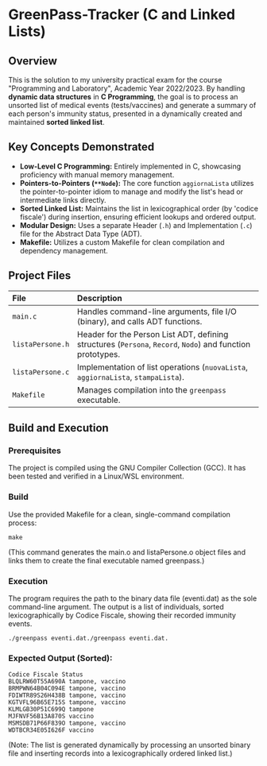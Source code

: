 # GreenPass-Tracker (C and Linked Lists)

## Overview
This is the solution to my university practical exam for the course "Programming and Laboratory", Academic Year 2022/2023. By handling **dynamic data structures** in **C Programming**, the goal is to process an unsorted list of medical events (tests/vaccines) and generate a summary of each person's immunity status, presented in a dynamically created and maintained **sorted linked list**.

## Key Concepts Demonstrated
- **Low-Level C Programming:** Entirely implemented in C, showcasing proficiency with manual memory management.
- **Pointers-to-Pointers (`**Node`):** The core function `aggiornaLista` utilizes the pointer-to-pointer idiom to manage and modify the list's head or intermediate links directly.
- **Sorted Linked List:** Maintains the list in lexicographical order (by 'codice fiscale') during insertion, ensuring efficient lookups and ordered output.
- **Modular Design:** Uses a separate Header (`.h`) and Implementation (`.c`) file for the Abstract Data Type (ADT).
- **Makefile:** Utilizes a custom Makefile for clean compilation and dependency management.

## Project Files
| File | Description |
| :--- | :--- |
| `main.c` | Handles command-line arguments, file I/O (binary), and calls ADT functions. |
| `listaPersone.h` | Header for the Person List ADT, defining structures (`Persona`, `Record`, `Nodo`) and function prototypes. |
| `listaPersone.c` | Implementation of list operations (`nuovaLista`, `aggiornaLista`, `stampaLista`). |
| `Makefile` | Manages compilation into the `greenpass` executable. |

## Build and Execution

### Prerequisites
The project is compiled using the GNU Compiler Collection (GCC). It has been tested and verified in a Linux/WSL environment.

### Build
Use the provided Makefile for a clean, single-command compilation process:
```
make
```
(This command generates the main.o and listaPersone.o object files and links them to create the final executable named greenpass.)

### Execution
The program requires the path to the binary data file (eventi.dat) as the sole command-line argument. The output is a list of individuals, sorted lexicographically by Codice Fiscale, showing their recorded immunity events.
```
./greenpass eventi.dat./greenpass eventi.dat.
```

### Expected Output (Sorted):
```
Codice Fiscale Status
BLQLRW60T55A690A tampone, vaccino
BRMPWN64B04C094E tampone, vaccino
FDIWTR89S26H438B tampone, vaccino
KGTVFL96B65E715S tampone, vaccino
KLMLGB30P51C699Q tampone
MJFNVF56B13A870S vaccino
MSMSDB71P66F839O tampone, vaccino
WDTBCR34E05I626F vaccino
```
(Note: The list is generated dynamically by processing an unsorted binary file and inserting records into a lexicographically ordered linked list.)
